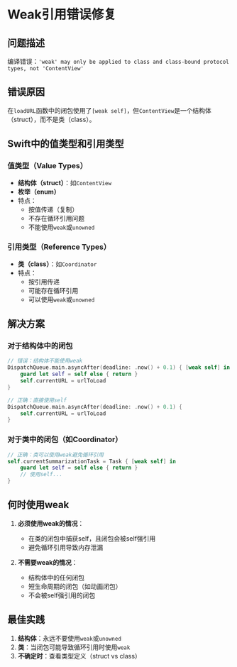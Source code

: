 # Weak引用错误修复

## 问题描述
编译错误：`'weak' may only be applied to class and class-bound protocol types, not 'ContentView'`

## 错误原因
在`loadURL`函数中的闭包使用了`[weak self]`，但`ContentView`是一个结构体（struct），而不是类（class）。

## Swift中的值类型和引用类型

### 值类型（Value Types）
- **结构体（struct）**：如`ContentView`
- **枚举（enum）**
- 特点：
  - 按值传递（复制）
  - 不存在循环引用问题
  - 不能使用`weak`或`unowned`

### 引用类型（Reference Types）
- **类（class）**：如`Coordinator`
- 特点：
  - 按引用传递
  - 可能存在循环引用
  - 可以使用`weak`或`unowned`

## 解决方案

### 对于结构体中的闭包
```swift
// 错误：结构体不能使用weak
DispatchQueue.main.asyncAfter(deadline: .now() + 0.1) { [weak self] in
    guard let self = self else { return }
    self.currentURL = urlToLoad
}

// 正确：直接使用self
DispatchQueue.main.asyncAfter(deadline: .now() + 0.1) {
    self.currentURL = urlToLoad
}
```

### 对于类中的闭包（如Coordinator）
```swift
// 正确：类可以使用weak避免循环引用
self.currentSummarizationTask = Task { [weak self] in
    guard let self = self else { return }
    // 使用self...
}
```

## 何时使用weak

1. **必须使用weak的情况**：
   - 在类的闭包中捕获self，且闭包会被self强引用
   - 避免循环引用导致内存泄漏

2. **不需要weak的情况**：
   - 结构体中的任何闭包
   - 短生命周期的闭包（如动画闭包）
   - 不会被self强引用的闭包

## 最佳实践

1. **结构体**：永远不要使用`weak`或`unowned`
2. **类**：当闭包可能导致循环引用时使用`weak`
3. **不确定时**：查看类型定义（struct vs class） 